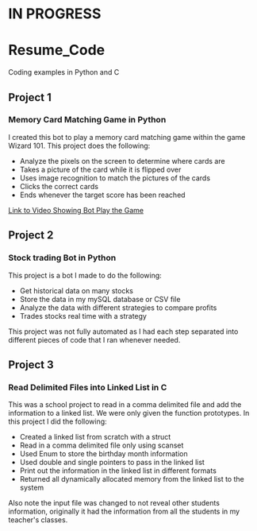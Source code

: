﻿# IN PROGRESS
 # Resume_Code
Coding examples in Python and C

## Project 1
### Memory Card Matching Game in Python
I created this bot to play a memory card matching game within the game Wizard 101. This project does the following:
- Analyze the pixels on the screen to determine where cards are
- Takes a picture of the card while it is flipped over
- Uses image recognition to match the pictures of the cards
- Clicks the correct cards
- Ends whenever the target score has been reached

[Link to Video Showing Bot Play the Game](https://www.youtube.com/watch?v=x-rsuEe78tM)

## Project 2
### Stock trading Bot in Python
This project is a bot I made to do the following:
- Get historical data on many stocks
- Store the data in my mySQL database or CSV file
- Analyze the data with different strategies to compare profits
- Trades stocks real time with a strategy

This project was not fully automated as I had each step separated into different pieces of code that I ran whenever needed.

## Project 3
### Read Delimited Files into Linked List in C
This was a school project to read in a comma delimited file and add the information to a linked list. We were only given the function prototypes.
In this project I did the following:
- Created a linked list from scratch with a struct
- Read in a comma delimited file only using scanset
- Used Enum to store the birthday month information
- Used double and single pointers to pass in the linked list
- Print out the information in the linked list in different formats
- Returned all dynamically allocated memory from the linked list to the system

Also note the input file was changed to not reveal other students information, originally it had the information from all the students in my teacher's classes.
